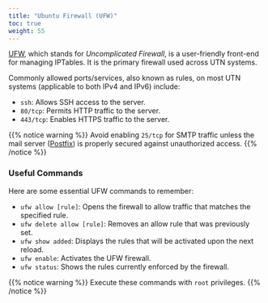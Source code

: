 ```yaml
---
title: "Ubuntu Firewall (UFW)"
toc: true
weight: 55
---
```


[UFW](https://help.ubuntu.com/community/UFW), which stands for *Uncomplicated Firewall*, is a user-friendly front-end for managing IPTables. It is the primary firewall used across UTN systems.

Commonly allowed ports/services, also known as rules, on most UTN systems (applicable to both IPv4 and IPv6) include:

- `ssh`: Allows SSH access to the server.
- `80/tcp`: Permits HTTP traffic to the server.
- `443/tcp`: Enables HTTPS traffic to the server.

{{% notice warning %}}
Avoid enabling `25/tcp` for SMTP traffic unless the mail server ([Postfix](./postfix)) is properly secured against unauthorized access.
{{% /notice %}}

### Useful Commands

Here are some essential UFW commands to remember:

- `ufw allow [rule]`: Opens the firewall to allow traffic that matches the specified rule.
- `ufw delete allow [rule]`: Removes an allow rule that was previously set.
- `ufw show added`: Displays the rules that will be activated upon the next reload.
- `ufw enable`: Activates the UFW firewall.
- `ufw status`: Shows the rules currently enforced by the firewall.

{{% notice warning %}}
Execute these commands with `root` privileges.
{{% /notice %}}
